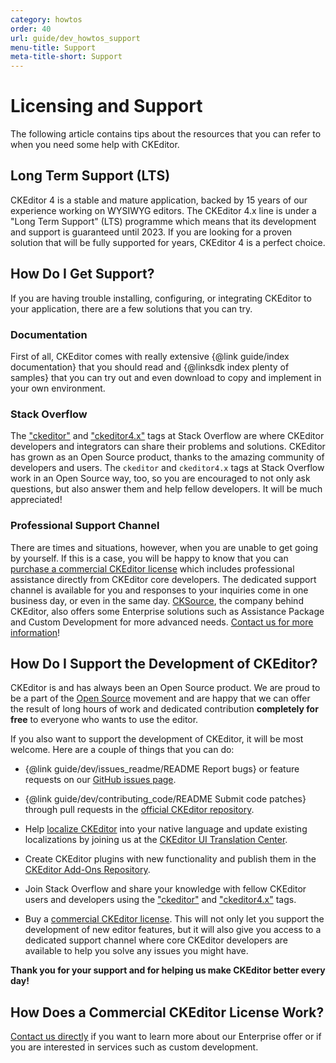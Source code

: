 ```yaml
---
category: howtos
order: 40
url: guide/dev_howtos_support
menu-title: Support
meta-title-short: Support
---
```

<!--
Copyright (c) 2003-2019, CKSource - Frederico Knabben. All rights reserved.
For licensing, see LICENSE.md.
-->

# Licensing and Support

The following article contains tips about the resources that you can refer to when you need some help with CKEditor.

## Long Term Support (LTS)

CKEditor 4 is a stable and mature application, backed by 15 years of our experience working on WYSIWYG editors. The CKEditor 4.x line is under a "Long Term Support" (LTS) programme which means that its development and support is guaranteed until 2023. If you are looking for a proven solution that will be fully supported for years, CKEditor 4 is a perfect choice.

## How Do I Get Support?

If you are having trouble installing, configuring, or integrating CKEditor to your application, there are a few solutions that you can try.

### Documentation

First of all, CKEditor comes with really extensive {@link guide/index documentation} that you should read and {@linksdk index plenty of samples} that you can try out and even download to copy and implement in your own environment.

### Stack Overflow

The ["ckeditor"](http://stackoverflow.com/questions/tagged/ckeditor) and ["ckeditor4.x"](http://stackoverflow.com/questions/tagged/ckeditor4.x) tags at Stack Overflow are where CKEditor developers and integrators can share their problems and solutions. CKEditor has grown as an Open Source product, thanks to the amazing community of developers and users. The `ckeditor` and `ckeditor4.x` tags at Stack Overflow work in an Open Source way, too, so you are encouraged to not only ask questions, but also answer them and help fellow developers. It will be much appreciated!

### Professional Support Channel

There are times and situations, however, when you are unable to get going by yourself. If this is a case, you will be happy to know that you can [purchase a commercial CKEditor license](https://ckeditor.com/ckeditor-4/pricing/) which includes professional assistance directly from CKEditor core developers. The dedicated support channel is available for you and responses to your inquiries come in one business day, or even in the same day. [CKSource](https://cksource.com/), the company behind CKEditor, also offers some Enterprise solutions such as Assistance Package and Custom Development for more advanced needs. [Contact us for more information](https://ckeditor.com/contact/)!

## How Do I Support the Development of CKEditor?

CKEditor is and has always been an Open Source product. We are proud to be a part of the [Open Source](http://en.wikipedia.org/wiki/Open_source) movement and are happy that we can offer the result of long hours of work and dedicated contribution **completely for free** to everyone who wants to use the editor.

If you also want to support the development of CKEditor, it will be most welcome. Here are a couple of things that you can do:

* {@link guide/dev/issues_readme/README Report bugs} or feature requests on our [GitHub issues page](https://github.com/ckeditor/ckeditor-dev/issues).

* {@link guide/dev/contributing_code/README Submit code patches} through pull requests in the [official CKEditor repository](https://github.com/ckeditor/ckeditor-dev).

* Help [localize CKEditor](http://docs.cksource.com/CKEditor_3.x/Developers_Guide/Localization) into your native language and update existing localizations by joining us at the [CKEditor UI Translation Center](https://www.transifex.net/projects/p/ckeditor/).

* Create CKEditor plugins with new functionality and publish them in the [CKEditor Add-Ons Repository](https://ckeditor.com/cke4/addons/plugins/all).

* Join Stack Overflow and share your knowledge with fellow CKEditor users and developers using the ["ckeditor"](http://stackoverflow.com/questions/tagged/ckeditor) and ["ckeditor4.x"](http://stackoverflow.com/questions/tagged/ckeditor4.x) tags.

* Buy a [commercial CKEditor license](https://ckeditor.com/ckeditor-4/pricing/). This will not only let you support the development of new editor features, but it will also give you access to a dedicated support channel where core CKEditor developers are available to help you solve any issues you might have.

**Thank you for your support and for helping us make CKEditor better every day!**


## How Does a Commercial CKEditor License Work?

[Contact us directly](https://ckeditor.com/contact/) if you want to learn more about our Enterprise offer or if you are interested in services such as custom development.
